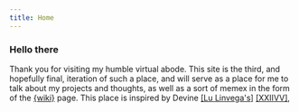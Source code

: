 ```yaml
---
title: Home
---
```


### Hello there

Thank you for visiting my humble virtual abode. This site is the third, and hopefully final, iteration of such a place, and will serve as a place for me to talk about my projects and thoughts, as well as a sort of memex in the form of the [{wiki}](wiki.html) page. This place is inspired by Devine [[Lu Linvega's]](https://merveilles.town/@neauoire) [[XXIIVV]](https://wiki.xxiivv.com/site/home.html),
